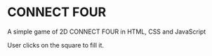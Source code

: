 # CONNECT FOUR

A simple game of 2D CONNECT FOUR in HTML, CSS and JavaScript

User clicks on the square to fill it.
